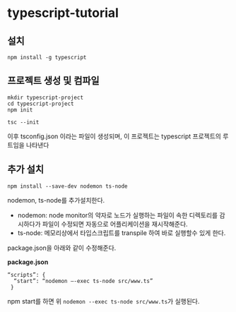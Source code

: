 # typescript-tutorial

## 설치
```
npm install -g typescript
```

## 프로젝트 생성 및 컴파일
```
mkdir typescript-project
cd typescript-project
npm init

tsc --init
```
이후 tsconfig.json 이라는 파일이 생성되며, 이 프로젝트는 typescript 프로젝트의 루트임을 나타낸다

## 추가 설치
```
npm install --save-dev nodemon ts-node 
```
nodemon, ts-node를 추가설치한다.
- nodemon: node monitor의 약자로 노드가 실행하는 파일이 속한 디렉토리를 감시하다가 파일이 수정되면 자동으로 어플리케이션을 재시작해준다.
- ts-node: 메모리상에서 타입스크립트를 transpile 하여 바로 실행할수 있게 한다.

package.json을 아래와 같이 수정해준다.

**package.json**
```
“scripts”: {
  “start”: “nodemon —-exec ts-node src/www.ts”
 }
```
npm start를 하면 위 `nodemon --exec ts-node src/www.ts`가 실행된다.
